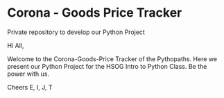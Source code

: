 # Corona - Goods Price Tracker
Private repository to develop our Python Project

Hi All,

Welcome to the Corona-Goods-Price Tracker of the Pythopaths.
Here we present our Python Project for the HSOG Intro to Python Class.
Be the power with us.

Cheers
E, I, J, T
